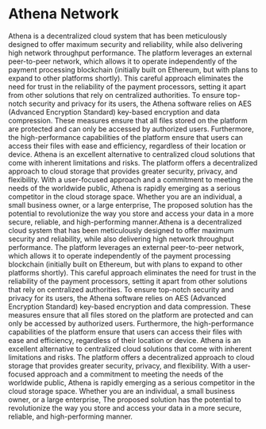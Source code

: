 # Athena Network
Athena is a decentralized cloud system that has been meticulously designed to offer maximum security and reliability, while also delivering high network throughput performance. The platform leverages an external peer-to-peer network, which allows it to operate independently of the payment processing blockchain (initially built on Ethereum, but with plans to expand to other platforms shortly). This careful approach eliminates the need for trust in the reliability of the payment processors, setting it apart from other solutions that rely on centralized authorities. To ensure top-notch security and privacy for its users, the Athena software relies on AES (Advanced Encryption Standard) key-based encryption and data compression. These measures ensure that all files stored on the platform are protected and can only be accessed by authorized users. Furthermore, the high-performance capabilities of the platform ensure that users can access their files with ease and efficiency, regardless of their location or device. Athena is an excellent alternative to centralized cloud solutions that come with inherent limitations and risks. The platform offers a decentralized approach to cloud storage that provides greater security, privacy, and flexibility. With a user-focused approach and a commitment to meeting the needs of the worldwide public, Athena is rapidly emerging as a serious competitor in the cloud storage space. Whether you are an individual, a small business owner, or a large enterprise, The proposed solution has the potential to revolutionize the way you store and access your data in a more secure, reliable, and high-performing manner.Athena is a decentralized cloud system that has been meticulously designed to offer maximum security and reliability, while also delivering high network throughput performance. The platform leverages an external peer-to-peer network, which allows it to operate independently of the payment processing blockchain (initially built on Ethereum, but with plans to expand to other platforms shortly). This careful approach eliminates the need for trust in the reliability of the payment processors, setting it apart from other solutions that rely on centralized authorities. To ensure top-notch security and privacy for its users, the Athena software relies on AES (Advanced Encryption Standard) key-based encryption and data compression. These measures ensure that all files stored on the platform are protected and can only be accessed by authorized users. Furthermore, the high-performance capabilities of the platform ensure that users can access their files with ease and efficiency, regardless of their location or device. Athena is an excellent alternative to centralized cloud solutions that come with inherent limitations and risks. The platform offers a decentralized approach to cloud storage that provides greater security, privacy, and flexibility. With a user-focused approach and a commitment to meeting the needs of the worldwide public, Athena is rapidly emerging as a serious competitor in the cloud storage space. Whether you are an individual, a small business owner, or a large enterprise, The proposed solution has the potential to revolutionize the way you store and access your data in a more secure, reliable, and high-performing manner.
